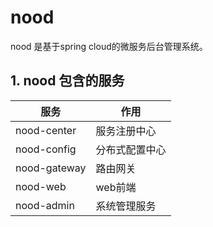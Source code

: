 # nood
nood 是基于spring cloud的微服务后台管理系统。

## 1. nood 包含的服务
|     服务         |  作用          | 
| --------------- |----------------|
|nood-center      | 服务注册中心     | 
|nood-config      | 分布式配置中心    | 
|nood-gateway     | 路由网关         |
|nood-web         | web前端          |
|nood-admin       | 系统管理服务      |









